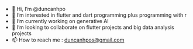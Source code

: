 - 👋 Hi, I’m @duncanhpo
- 👀 I’m interested in flutter and dart programming plus programming with r
- 🌱 I’m currently working on generative AI
- 💞️ I’m looking to collaborate on flutter projects and big data analysis projects
- 📫 How to reach me  : duncanhpos@gmail.com

<!---
duncanhpo/duncanhpo is a ✨ special ✨ repository because its `README.md` (this file) appears on your GitHub profile.
You can click the Preview link to take a look at your changes.
--->
